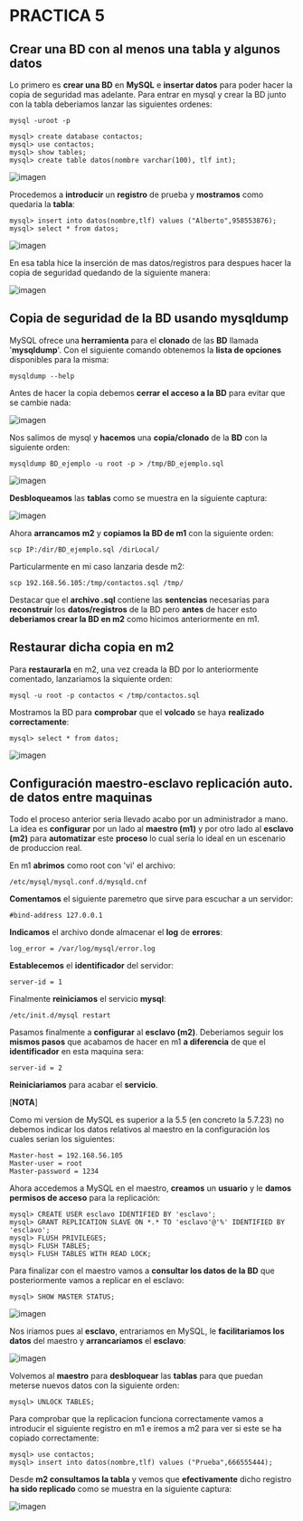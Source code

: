 # PRACTICA 5

## Crear una BD con al menos una tabla y algunos datos
Lo primero es **crear una BD** en **MySQL** e **insertar datos** para poder hacer la copia de seguridad mas adelante. Para entrar en mysql y crear la BD junto con la tabla deberiamos lanzar las siguientes ordenes:

	mysql -uroot -p
	
	mysql> create database contactos;
	mysql> use contactos;
	mysql> show tables;
	mysql> create table datos(nombre varchar(100), tlf int);

![imagen](https://github.com/Alberto93GV/SWAP/blob/master/Practica5/creacion_bd_mysql_y_tabla.png)

Procedemos a **introducir** un **registro** de prueba y **mostramos** como quedaria la **tabla**:

	mysql> insert into datos(nombre,tlf) values ("Alberto",958553876);
	mysql> select * from datos;

![imagen](https://github.com/Alberto93GV/SWAP/blob/master/Practica5/insertar_dato_y_consultarlos.png)

En esa tabla hice la inserción de mas datos/registros para despues hacer la copia de seguridad quedando de la siguiente manera:

![imagen](https://github.com/Alberto93GV/SWAP/blob/master/Practica5/tabla_final.png)

## Copia de seguridad de la BD usando mysqldump
MySQL ofrece una **herramienta** para el **clonado** de las **BD** llamada '**mysqldump**'. Con el siguiente comando obtenemos la **lista de opciones** disponibles para la misma:

	mysqldump --help

Antes de hacer la copia debemos **cerrar el acceso a la BD** para evitar que se cambie nada:

![imagen](https://github.com/Alberto93GV/SWAP/blob/master/Practica5/evitar_acceso_a_la_BD.png)

Nos salimos de mysql y **hacemos** una **copia/clonado** de la **BD** con la siguiente orden:

	mysqldump BD_ejemplo -u root -p > /tmp/BD_ejemplo.sql

![imagen](https://github.com/Alberto93GV/SWAP/blob/master/Practica5/copia_BD_en_m1.png)

**Desbloqueamos** las **tablas** como se muestra en la siguiente captura:

![imagen](https://github.com/Alberto93GV/SWAP/blob/master/Practica5/desbloquear_tablas.png)

Ahora **arrancamos m2** y **copiamos la BD de m1** con la siguiente orden:

	scp IP:/dir/BD_ejemplo.sql /dirLocal/

Particularmente en mi caso lanzaria desde m2:

	scp 192.168.56.105:/tmp/contactos.sql /tmp/

Destacar que el **archivo .sql** contiene las **sentencias** necesarias para **reconstruir** los **datos/registros** de la BD pero **antes** de hacer esto **deberiamos crear la BD en m2** como hicimos anteriormente en m1.

## Restaurar dicha copia en m2
Para **restaurarla** en m2, una vez creada la BD por lo anteriormente comentado, lanzariamos la siquiente orden:

	mysql -u root -p contactos < /tmp/contactos.sql

Mostramos la BD para **comprobar** que el **volcado** se haya **realizado correctamente**:

	mysql> select * from datos;

![imagen](https://github.com/Alberto93GV/SWAP/blob/master/Practica5/volcado_copia_en_BD_m2.png)

## Configuración maestro-esclavo replicación auto. de datos entre maquinas
Todo el proceso anterior seria llevado acabo por un administrador a mano. La idea es **configurar** por un lado al **maestro (m1)** y por otro lado al **esclavo (m2)** para **automatizar** este **proceso** lo cual seria lo ideal en un escenario de produccion real.

En m1 **abrimos** como root con 'vi' el archivo:

	/etc/mysql/mysql.conf.d/mysqld.cnf

**Comentamos** el siguiente paremetro que sirve para escuchar a un servidor:

	#bind-address 127.0.0.1

**Indicamos** el archivo donde almacenar el **log** de **errores**:

	log_error = /var/log/mysql/error.log

**Establecemos** el **identificador** del servidor:

	server-id = 1

Finalmente **reiniciamos** el servicio **mysql**:

	/etc/init.d/mysql restart

Pasamos finalmente a **configurar** al **esclavo (m2)**. Deberiamos seguir los **mismos pasos** que acabamos de hacer en m1 **a diferencia** de que el **identificador** en esta maquina sera:

	server-id = 2

**Reiniciariamos** para acabar el **servicio**.

[**NOTA**]

Como mi version de MySQL es superior a la 5.5 (en concreto la 5.7.23) no debemos indicar los datos relativos al maestro en la configuración los cuales serian los siguientes:

	Master-host = 192.168.56.105
	Master-user = root
	Master-password = 1234

Ahora accedemos a MySQL en el maestro, **creamos** un **usuario** y le **damos permisos de acceso** para la replicación:

	mysql> CREATE USER esclavo IDENTIFIED BY 'esclavo';
	mysql> GRANT REPLICATION SLAVE ON *.* TO 'esclavo'@'%' IDENTIFIED BY 'esclavo';
	mysql> FLUSH PRIVILEGES;
	mysql> FLUSH TABLES;
	mysql> FLUSH TABLES WITH READ LOCK;

Para finalizar con el maestro vamos a **consultar los datos de la BD** que posteriormente vamos a replicar en el esclavo:

	mysql> SHOW MASTER STATUS;

![imagen](https://github.com/Alberto93GV/SWAP/blob/master/Practica5/show_master_status.png)

Nos iriamos pues al **esclavo**, entrariamos en MySQL, le **facilitariamos los datos** del maestro y **arrancariamos** el **esclavo**:


![imagen](https://github.com/Alberto93GV/SWAP/blob/master/Practica5/configuracion_final_esclavo.png)

Volvemos al **maestro** para **desbloquear** las **tablas** para que puedan meterse nuevos datos con la siguiente orden:

	mysql> UNLOCK TABLES;

Para comprobar que la replicacion funciona correctamente vamos a introducir el siguiente registro en m1 e iremos a m2 para ver si este se ha copiado correctamente:

	mysql> use contactos;
	mysql> insert into datos(nombre,tlf) values ("Prueba",666555444);

Desde **m2 consultamos la tabla** y vemos que **efectivamente** dicho registro **ha sido replicado** como se muestra en la siguiente captura:

![imagen](https://github.com/Alberto93GV/SWAP/blob/master/Practica5/comprobacion_replicacion.png)









